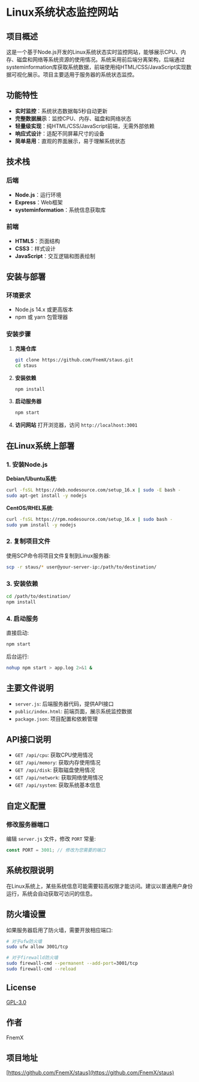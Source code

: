 # Linux系统状态监控网站

## 项目概述
这是一个基于Node.js开发的Linux系统状态实时监控网站，能够展示CPU、内存、磁盘和网络等系统资源的使用情况。系统采用前后端分离架构，后端通过systeminformation库获取系统数据，前端使用纯HTML/CSS/JavaScript实现数据可视化展示。项目主要适用于服务器的系统状态监控。

## 功能特性

- **实时监控**：系统状态数据每5秒自动更新
- **完整数据展示**：监控CPU、内存、磁盘和网络状态
- **轻量级实现**：纯HTML/CSS/JavaScript前端，无需外部依赖
- **响应式设计**：适配不同屏幕尺寸的设备
- **简单易用**：直观的界面展示，易于理解系统状态

## 技术栈

### 后端
- **Node.js**：运行环境
- **Express**：Web框架
- **systeminformation**：系统信息获取库

### 前端
- **HTML5**：页面结构
- **CSS3**：样式设计
- **JavaScript**：交互逻辑和图表绘制

## 安装与部署

### 环境要求
- Node.js 14.x 或更高版本
- npm 或 yarn 包管理器

### 安装步骤

1. **克隆仓库**
   ```bash
   git clone https://github.com/FnemX/staus.git
   cd staus
   ```

2. **安装依赖**
   ```bash
   npm install
   ```

3. **启动服务器**
   ```bash
   npm start
   ```

4. **访问网站**
   打开浏览器，访问 `http://localhost:3001`

## 在Linux系统上部署

### 1. 安装Node.js

**Debian/Ubuntu系统**:
```bash
curl -fsSL https://deb.nodesource.com/setup_16.x | sudo -E bash -
sudo apt-get install -y nodejs
```

**CentOS/RHEL系统**:
```bash
curl -fsSL https://rpm.nodesource.com/setup_16.x | sudo bash -
sudo yum install -y nodejs
```

### 2. 复制项目文件
使用SCP命令将项目文件复制到Linux服务器:
```bash
scp -r staus/* user@your-server-ip:/path/to/destination/
```

### 3. 安装依赖
```bash
cd /path/to/destination/
npm install
```

### 4. 启动服务
直接启动:
```bash
npm start
```

后台运行:
```bash
nohup npm start > app.log 2>&1 &
```

## 主要文件说明

- `server.js`: 后端服务器代码，提供API接口
- `public/index.html`: 前端页面，展示系统监控数据
- `package.json`: 项目配置和依赖管理

## API接口说明

- `GET /api/cpu`: 获取CPU使用情况
- `GET /api/memory`: 获取内存使用情况
- `GET /api/disk`: 获取磁盘使用情况
- `GET /api/network`: 获取网络使用情况
- `GET /api/system`: 获取系统基本信息

## 自定义配置

### 修改服务器端口
编辑 `server.js` 文件，修改 `PORT` 常量:
```javascript
const PORT = 3001; // 修改为您需要的端口
```

## 系统权限说明

在Linux系统上，某些系统信息可能需要较高权限才能访问。建议以普通用户身份运行，系统会自动获取可访问的信息。

## 防火墙设置

如果服务器启用了防火墙，需要开放相应端口:
```bash
# 对于ufw防火墙
sudo ufw allow 3001/tcp

# 对于firewalld防火墙
sudo firewall-cmd --permanent --add-port=3001/tcp
sudo firewall-cmd --reload
```

## License

[GPL-3.0](LICENSE)

## 作者

FnemX

## 项目地址

[https://github.com/FnemX/staus](https://github.com/FnemX/staus)